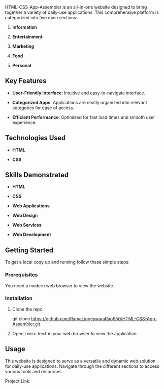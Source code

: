 HTML-CSS-App-Assembler is an all-in-one website designed to bring together a variety of daily-use applications.
This comprehensive platform is categorized into five main sections:

1. **Information**
   
2. **Entertainment**
  
3. **Marketing**
   
4. **Food**
   
5. **Personal**

## Key Features

- **User-Friendly Interface**: Intuitive and easy-to-navigate interface.
  
- **Categorized Apps**: Applications are neatly organized into relevant categories for ease of access.
  
- **Efficient Performance**: Optimized for fast load times and smooth user experience.

## Technologies Used

- **HTML**
  
- **CSS**

## Skills Demonstrated

- **HTML**
  
- **CSS**
  
- **Web Applications**
  
- **Web Design**
  
- **Web Services**
  
- **Web Development**

## Getting Started

To get a local copy up and running follow these simple steps:

### Prerequisites

You need a modern web browser to view the website.

### Installation

1. Clone the repo
   
   git clone https://github.com/RamaLingeswaraRao950/HTML-CSS-App-Assembler.git
   
2. Open `index.html` in your web browser to view the application.

## Usage

This website is designed to serve as a versatile and dynamic web solution for daily-use applications. Navigate through the different sections to access various tools and resources.

Project Link: 
